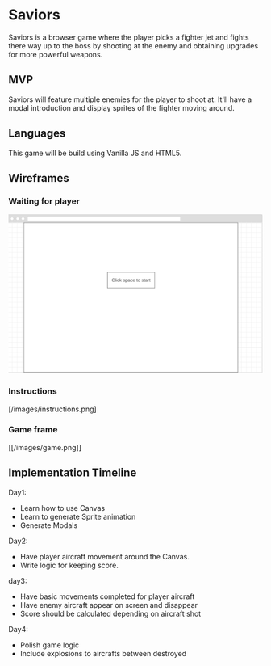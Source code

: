 # Saviors
Saviors is a browser game where the player picks a fighter jet and fights there way up to the boss by shooting at the enemy and obtaining upgrades for more powerful weapons.

## MVP
Saviors will feature multiple enemies for the player to shoot at. It'll have a modal introduction and display sprites of the fighter moving around.

## Languages
This game will be build using Vanilla JS and HTML5.

## Wireframes

### Waiting for player

![Waiting for player](images/play.png)

### Instructions

[/images/instructions.png]

### Game frame

[[/images/game.png]]


## Implementation Timeline
Day1:
 + Learn how to use Canvas
 + Learn to generate Sprite animation
 + Generate Modals

Day2:
 + Have player aircraft movement around the Canvas.
 + Write logic for keeping score.

day3:
 + Have basic movements completed for player aircraft
 + Have enemy aircraft appear on screen and disappear
 + Score should be calculated depending on aircraft shot


Day4:
  + Polish game logic
  + Include explosions to aircrafts between destroyed
